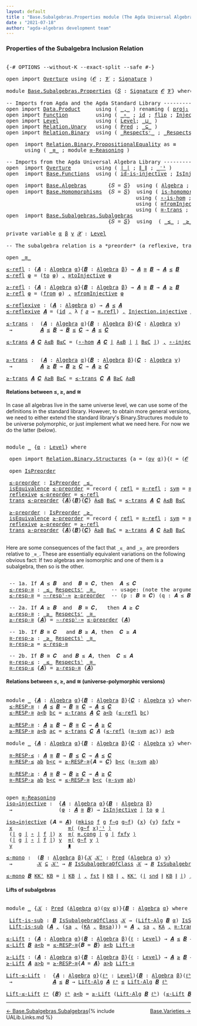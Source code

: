 ```yaml
---
layout: default
title : "Base.Subalgebras.Properties module (The Agda Universal Algebra Library)"
date : "2021-07-18"
author: "agda-algebras development team"
---
```


### <a id="properties-of-the-subalgebra-inclusion-relation">Properties of the Subalgebra Inclusion Relation</a>

<pre class="Agda">

<a id="296" class="Symbol">{-#</a> <a id="300" class="Keyword">OPTIONS</a> <a id="308" class="Pragma">--without-K</a> <a id="320" class="Pragma">--exact-split</a> <a id="334" class="Pragma">--safe</a> <a id="341" class="Symbol">#-}</a>

<a id="346" class="Keyword">open</a> <a id="351" class="Keyword">import</a> <a id="358" href="Overture.html" class="Module">Overture</a> <a id="367" class="Keyword">using</a> <a id="373" class="Symbol">(</a><a id="374" href="Overture.Signatures.html#648" class="Generalizable">𝓞</a> <a id="376" class="Symbol">;</a> <a id="378" href="Overture.Signatures.html#650" class="Generalizable">𝓥</a> <a id="380" class="Symbol">;</a> <a id="382" href="Overture.Signatures.html#3282" class="Function">Signature</a> <a id="392" class="Symbol">)</a>

<a id="395" class="Keyword">module</a> <a id="402" href="Base.Subalgebras.Properties.html" class="Module">Base.Subalgebras.Properties</a> <a id="430" class="Symbol">{</a><a id="431" href="Base.Subalgebras.Properties.html#431" class="Bound">𝑆</a> <a id="433" class="Symbol">:</a> <a id="435" href="Overture.Signatures.html#3282" class="Function">Signature</a> <a id="445" href="Overture.Signatures.html#648" class="Generalizable">𝓞</a> <a id="447" href="Overture.Signatures.html#650" class="Generalizable">𝓥</a><a id="448" class="Symbol">}</a> <a id="450" class="Keyword">where</a>

<a id="457" class="Comment">-- Imports from Agda and the Agda Standard Library -------------------------------</a>
<a id="540" class="Keyword">open</a> <a id="545" class="Keyword">import</a> <a id="552" href="Data.Product.html" class="Module">Data.Product</a>     <a id="569" class="Keyword">using</a> <a id="575" class="Symbol">(</a> <a id="577" href="Agda.Builtin.Sigma.html#236" class="InductiveConstructor Operator">_,_</a> <a id="581" class="Symbol">)</a> <a id="583" class="Keyword">renaming</a> <a id="592" class="Symbol">(</a> <a id="594" href="Agda.Builtin.Sigma.html#252" class="Field">proj₁</a> <a id="600" class="Symbol">to</a> <a id="603" class="Field">fst</a> <a id="607" class="Symbol">;</a> <a id="609" href="Agda.Builtin.Sigma.html#264" class="Field">proj₂</a> <a id="615" class="Symbol">to</a> <a id="618" class="Field">snd</a> <a id="622" class="Symbol">)</a>
<a id="624" class="Keyword">open</a> <a id="629" class="Keyword">import</a> <a id="636" href="Function.html" class="Module">Function</a>         <a id="653" class="Keyword">using</a> <a id="659" class="Symbol">(</a> <a id="661" href="Function.Base.html#1031" class="Function Operator">_∘_</a> <a id="665" class="Symbol">;</a> <a id="667" href="Function.Base.html#615" class="Function">id</a> <a id="670" class="Symbol">;</a> <a id="672" href="Function.Base.html#1554" class="Function">flip</a> <a id="677" class="Symbol">;</a> <a id="679" href="Function.Bundles.html#2240" class="Record">Injection</a> <a id="689" class="Symbol">)</a>
<a id="691" class="Keyword">open</a> <a id="696" class="Keyword">import</a> <a id="703" href="Level.html" class="Module">Level</a>            <a id="720" class="Keyword">using</a> <a id="726" class="Symbol">(</a> <a id="728" href="Agda.Primitive.html#597" class="Postulate">Level</a><a id="733" class="Symbol">;</a> <a id="735" href="Agda.Primitive.html#810" class="Primitive Operator">_⊔_</a> <a id="739" class="Symbol">)</a>
<a id="741" class="Keyword">open</a> <a id="746" class="Keyword">import</a> <a id="753" href="Relation.Unary.html" class="Module">Relation.Unary</a>   <a id="770" class="Keyword">using</a> <a id="776" class="Symbol">(</a> <a id="778" href="Relation.Unary.html#1101" class="Function">Pred</a> <a id="783" class="Symbol">;</a> <a id="785" href="Relation.Unary.html#1742" class="Function Operator">_⊆_</a> <a id="789" class="Symbol">)</a>
<a id="791" class="Keyword">open</a> <a id="796" class="Keyword">import</a> <a id="803" href="Relation.Binary.html" class="Module">Relation.Binary</a>  <a id="820" class="Keyword">using</a> <a id="826" class="Symbol">(</a> <a id="828" href="Relation.Binary.Definitions.html#3861" class="Function Operator">_Respectsʳ_</a> <a id="840" class="Symbol">;</a> <a id="842" href="Relation.Binary.Definitions.html#4026" class="Function Operator">_Respectsˡ_</a> <a id="854" class="Symbol">)</a>

<a id="857" class="Keyword">open</a>  <a id="863" class="Keyword">import</a> <a id="870" href="Relation.Binary.PropositionalEquality.html" class="Module">Relation.Binary.PropositionalEquality</a> <a id="908" class="Symbol">as</a> <a id="911" class="Module">≡</a>
      <a id="919" class="Keyword">using</a> <a id="925" class="Symbol">(</a> <a id="927" href="Agda.Builtin.Equality.html#151" class="Datatype Operator">_≡_</a> <a id="931" class="Symbol">;</a> <a id="933" class="Keyword">module</a> <a id="940" href="Relation.Binary.PropositionalEquality.Core.html#2708" class="Module">≡-Reasoning</a> <a id="952" class="Symbol">)</a>

<a id="955" class="Comment">-- Imports from the Agda Universal Algebra Library --------------------</a>
<a id="1027" class="Keyword">open</a>  <a id="1033" class="Keyword">import</a> <a id="1040" href="Overture.html" class="Module">Overture</a>        <a id="1056" class="Keyword">using</a> <a id="1062" class="Symbol">(</a> <a id="1064" href="Overture.Basic.html#4326" class="Function Operator">∣_∣</a> <a id="1068" class="Symbol">;</a> <a id="1070" href="Overture.Basic.html#4364" class="Function Operator">∥_∥</a> <a id="1074" class="Symbol">;</a> <a id="1076" href="Overture.Basic.html#4920" class="Function Operator">_⁻¹</a> <a id="1080" class="Symbol">)</a>
<a id="1082" class="Keyword">open</a>  <a id="1088" class="Keyword">import</a> <a id="1095" href="Base.Functions.html" class="Module">Base.Functions</a>  <a id="1111" class="Keyword">using</a> <a id="1117" class="Symbol">(</a> <a id="1119" href="Base.Functions.Injective.html#1144" class="Function">id-is-injective</a> <a id="1135" class="Symbol">;</a> <a id="1137" href="Base.Functions.Injective.html#1259" class="Function">IsInjective</a> <a id="1149" class="Symbol">;</a> <a id="1151" href="Base.Functions.Injective.html#1414" class="Function">∘-injective</a> <a id="1163" class="Symbol">)</a>

<a id="1166" class="Keyword">open</a>  <a id="1172" class="Keyword">import</a> <a id="1179" href="Base.Algebras.html" class="Module">Base.Algebras</a>       <a id="1199" class="Symbol">{</a><a id="1200" class="Argument">𝑆</a> <a id="1202" class="Symbol">=</a> <a id="1204" href="Base.Subalgebras.Properties.html#431" class="Bound">𝑆</a><a id="1205" class="Symbol">}</a>  <a id="1208" class="Keyword">using</a> <a id="1214" class="Symbol">(</a> <a id="1216" href="Base.Algebras.Basic.html#2774" class="Function">Algebra</a> <a id="1224" class="Symbol">;</a> <a id="1226" href="Base.Algebras.Basic.html#7180" class="Function">Lift-Alg</a> <a id="1235" class="Symbol">;</a> <a id="1237" href="Base.Algebras.Products.html#3097" class="Function">ov</a> <a id="1240" class="Symbol">)</a>
<a id="1242" class="Keyword">open</a>  <a id="1248" class="Keyword">import</a> <a id="1255" href="Base.Homomorphisms.html" class="Module">Base.Homomorphisms</a>  <a id="1275" class="Symbol">{</a><a id="1276" class="Argument">𝑆</a> <a id="1278" class="Symbol">=</a> <a id="1280" href="Base.Subalgebras.Properties.html#431" class="Bound">𝑆</a><a id="1281" class="Symbol">}</a>  <a id="1284" class="Keyword">using</a> <a id="1290" class="Symbol">(</a> <a id="1292" href="Base.Homomorphisms.Basic.html#2625" class="Function">is-homomorphism</a> <a id="1308" class="Symbol">;</a> <a id="1310" href="Base.Homomorphisms.Properties.html#1458" class="Function">∘-hom</a> <a id="1316" class="Symbol">)</a>
                                          <a id="1360" class="Keyword">using</a> <a id="1366" class="Symbol">(</a> <a id="1368" href="Base.Homomorphisms.Properties.html#1774" class="Function">∘-is-hom</a> <a id="1377" class="Symbol">;</a> <a id="1379" href="Base.Homomorphisms.Isomorphisms.html#2018" class="Record Operator">_≅_</a> <a id="1383" class="Symbol">;</a> <a id="1385" href="Base.Homomorphisms.Isomorphisms.html#3508" class="Function">≅toInjective</a> <a id="1398" class="Symbol">)</a>
                                          <a id="1442" class="Keyword">using</a> <a id="1448" class="Symbol">(</a> <a id="1450" href="Base.Homomorphisms.Isomorphisms.html#3842" class="Function">≅fromInjective</a> <a id="1465" class="Symbol">;</a> <a id="1467" href="Base.Homomorphisms.Isomorphisms.html#2874" class="Function">≅-refl</a> <a id="1474" class="Symbol">;</a> <a id="1476" href="Base.Homomorphisms.Isomorphisms.html#2968" class="Function">≅-sym</a> <a id="1482" class="Symbol">)</a>
                                          <a id="1526" class="Keyword">using</a> <a id="1532" class="Symbol">(</a> <a id="1534" href="Base.Homomorphisms.Isomorphisms.html#3057" class="Function">≅-trans</a> <a id="1542" class="Symbol">;</a> <a id="1544" href="Base.Homomorphisms.Isomorphisms.html#4417" class="Function">Lift-≅</a> <a id="1551" class="Symbol">;</a> <a id="1553" href="Base.Homomorphisms.Isomorphisms.html#2108" class="InductiveConstructor">mkiso</a> <a id="1559" class="Symbol">)</a>
<a id="1561" class="Keyword">open</a>  <a id="1567" class="Keyword">import</a> <a id="1574" href="Base.Subalgebras.Subalgebras.html" class="Module">Base.Subalgebras.Subalgebras</a>
                                 <a id="1636" class="Symbol">{</a><a id="1637" class="Argument">𝑆</a> <a id="1639" class="Symbol">=</a> <a id="1641" href="Base.Subalgebras.Properties.html#431" class="Bound">𝑆</a><a id="1642" class="Symbol">}</a>  <a id="1645" class="Keyword">using</a>  <a id="1652" class="Symbol">(</a> <a id="1654" href="Base.Subalgebras.Subalgebras.html#1868" class="Function Operator">_≤_</a> <a id="1658" class="Symbol">;</a> <a id="1660" href="Base.Subalgebras.Subalgebras.html#2017" class="Function Operator">_≥_</a> <a id="1664" class="Symbol">;</a> <a id="1666" href="Base.Subalgebras.Subalgebras.html#5385" class="Function Operator">_IsSubalgebraOfClass_</a> <a id="1688" class="Symbol">)</a>

<a id="1691" class="Keyword">private</a> <a id="1699" class="Keyword">variable</a> <a id="1708" href="Base.Subalgebras.Properties.html#1708" class="Generalizable">α</a> <a id="1710" href="Base.Subalgebras.Properties.html#1710" class="Generalizable">β</a> <a id="1712" href="Base.Subalgebras.Properties.html#1712" class="Generalizable">γ</a> <a id="1714" href="Base.Subalgebras.Properties.html#1714" class="Generalizable">𝓧</a> <a id="1716" class="Symbol">:</a> <a id="1718" href="Agda.Primitive.html#597" class="Postulate">Level</a>

<a id="1725" class="Comment">-- The subalgebra relation is a *preorder* (a reflexive, transitive, binary relation).</a>

<a id="1813" class="Keyword">open</a> <a id="1818" href="Base.Homomorphisms.Isomorphisms.html#2018" class="Module Operator">_≅_</a>

<a id="≤-refl"></a><a id="1823" href="Base.Subalgebras.Properties.html#1823" class="Function">≤-refl</a> <a id="1830" class="Symbol">:</a> <a id="1832" class="Symbol">{</a><a id="1833" href="Base.Subalgebras.Properties.html#1833" class="Bound">𝑨</a> <a id="1835" class="Symbol">:</a> <a id="1837" href="Base.Algebras.Basic.html#2774" class="Function">Algebra</a> <a id="1845" href="Base.Subalgebras.Properties.html#1708" class="Generalizable">α</a><a id="1846" class="Symbol">}{</a><a id="1848" href="Base.Subalgebras.Properties.html#1848" class="Bound">𝑩</a> <a id="1850" class="Symbol">:</a> <a id="1852" href="Base.Algebras.Basic.html#2774" class="Function">Algebra</a> <a id="1860" href="Base.Subalgebras.Properties.html#1710" class="Generalizable">β</a><a id="1861" class="Symbol">}</a> <a id="1863" class="Symbol">→</a> <a id="1865" href="Base.Subalgebras.Properties.html#1833" class="Bound">𝑨</a> <a id="1867" href="Base.Homomorphisms.Isomorphisms.html#2018" class="Record Operator">≅</a> <a id="1869" href="Base.Subalgebras.Properties.html#1848" class="Bound">𝑩</a> <a id="1871" class="Symbol">→</a> <a id="1873" href="Base.Subalgebras.Properties.html#1833" class="Bound">𝑨</a> <a id="1875" href="Base.Subalgebras.Subalgebras.html#1868" class="Function Operator">≤</a> <a id="1877" href="Base.Subalgebras.Properties.html#1848" class="Bound">𝑩</a>
<a id="1879" href="Base.Subalgebras.Properties.html#1823" class="Function">≤-refl</a> <a id="1886" href="Base.Subalgebras.Properties.html#1886" class="Bound">φ</a> <a id="1888" class="Symbol">=</a> <a id="1890" class="Symbol">(</a><a id="1891" href="Base.Homomorphisms.Isomorphisms.html#2123" class="Field">to</a> <a id="1894" href="Base.Subalgebras.Properties.html#1886" class="Bound">φ</a><a id="1895" class="Symbol">)</a> <a id="1897" href="Agda.Builtin.Sigma.html#236" class="InductiveConstructor Operator">,</a> <a id="1899" href="Base.Homomorphisms.Isomorphisms.html#3508" class="Function">≅toInjective</a> <a id="1912" href="Base.Subalgebras.Properties.html#1886" class="Bound">φ</a>

<a id="≥-refl"></a><a id="1915" href="Base.Subalgebras.Properties.html#1915" class="Function">≥-refl</a> <a id="1922" class="Symbol">:</a> <a id="1924" class="Symbol">{</a><a id="1925" href="Base.Subalgebras.Properties.html#1925" class="Bound">𝑨</a> <a id="1927" class="Symbol">:</a> <a id="1929" href="Base.Algebras.Basic.html#2774" class="Function">Algebra</a> <a id="1937" href="Base.Subalgebras.Properties.html#1708" class="Generalizable">α</a><a id="1938" class="Symbol">}{</a><a id="1940" href="Base.Subalgebras.Properties.html#1940" class="Bound">𝑩</a> <a id="1942" class="Symbol">:</a> <a id="1944" href="Base.Algebras.Basic.html#2774" class="Function">Algebra</a> <a id="1952" href="Base.Subalgebras.Properties.html#1710" class="Generalizable">β</a><a id="1953" class="Symbol">}</a> <a id="1955" class="Symbol">→</a> <a id="1957" href="Base.Subalgebras.Properties.html#1925" class="Bound">𝑨</a> <a id="1959" href="Base.Homomorphisms.Isomorphisms.html#2018" class="Record Operator">≅</a> <a id="1961" href="Base.Subalgebras.Properties.html#1940" class="Bound">𝑩</a> <a id="1963" class="Symbol">→</a> <a id="1965" href="Base.Subalgebras.Properties.html#1925" class="Bound">𝑨</a> <a id="1967" href="Base.Subalgebras.Subalgebras.html#2017" class="Function Operator">≥</a> <a id="1969" href="Base.Subalgebras.Properties.html#1940" class="Bound">𝑩</a>
<a id="1971" href="Base.Subalgebras.Properties.html#1915" class="Function">≥-refl</a> <a id="1978" href="Base.Subalgebras.Properties.html#1978" class="Bound">φ</a> <a id="1980" class="Symbol">=</a> <a id="1982" class="Symbol">(</a><a id="1983" href="Base.Homomorphisms.Isomorphisms.html#2138" class="Field">from</a> <a id="1988" href="Base.Subalgebras.Properties.html#1978" class="Bound">φ</a><a id="1989" class="Symbol">)</a> <a id="1991" href="Agda.Builtin.Sigma.html#236" class="InductiveConstructor Operator">,</a> <a id="1993" href="Base.Homomorphisms.Isomorphisms.html#3842" class="Function">≅fromInjective</a> <a id="2008" href="Base.Subalgebras.Properties.html#1978" class="Bound">φ</a>

<a id="≤-reflexive"></a><a id="2011" href="Base.Subalgebras.Properties.html#2011" class="Function">≤-reflexive</a> <a id="2023" class="Symbol">:</a> <a id="2025" class="Symbol">(</a><a id="2026" href="Base.Subalgebras.Properties.html#2026" class="Bound">𝑨</a> <a id="2028" class="Symbol">:</a> <a id="2030" href="Base.Algebras.Basic.html#2774" class="Function">Algebra</a> <a id="2038" href="Base.Subalgebras.Properties.html#1708" class="Generalizable">α</a><a id="2039" class="Symbol">)</a> <a id="2041" class="Symbol">→</a> <a id="2043" href="Base.Subalgebras.Properties.html#2026" class="Bound">𝑨</a> <a id="2045" href="Base.Subalgebras.Subalgebras.html#1868" class="Function Operator">≤</a> <a id="2047" href="Base.Subalgebras.Properties.html#2026" class="Bound">𝑨</a>
<a id="2049" href="Base.Subalgebras.Properties.html#2011" class="Function">≤-reflexive</a> <a id="2061" href="Base.Subalgebras.Properties.html#2061" class="Bound">𝑨</a> <a id="2063" class="Symbol">=</a> <a id="2065" class="Symbol">(</a><a id="2066" href="Function.Base.html#615" class="Function">id</a> <a id="2069" href="Agda.Builtin.Sigma.html#236" class="InductiveConstructor Operator">,</a> <a id="2071" class="Symbol">λ</a> <a id="2073" href="Base.Subalgebras.Properties.html#2073" class="Bound">𝑓</a> <a id="2075" href="Base.Subalgebras.Properties.html#2075" class="Bound">𝑎</a> <a id="2077" class="Symbol">→</a> <a id="2079" href="Agda.Builtin.Equality.html#208" class="InductiveConstructor">≡.refl</a><a id="2085" class="Symbol">)</a> <a id="2087" href="Agda.Builtin.Sigma.html#236" class="InductiveConstructor Operator">,</a> <a id="2089" href="Function.Bundles.html#2366" class="Field">Injection.injective</a> <a id="2109" href="Base.Functions.Injective.html#1144" class="Function">id-is-injective</a>

<a id="≤-trans"></a><a id="2126" href="Base.Subalgebras.Properties.html#2126" class="Function">≤-trans</a> <a id="2134" class="Symbol">:</a>  <a id="2137" class="Symbol">(</a><a id="2138" href="Base.Subalgebras.Properties.html#2138" class="Bound">𝑨</a> <a id="2140" class="Symbol">:</a> <a id="2142" href="Base.Algebras.Basic.html#2774" class="Function">Algebra</a> <a id="2150" href="Base.Subalgebras.Properties.html#1708" class="Generalizable">α</a><a id="2151" class="Symbol">){</a><a id="2153" href="Base.Subalgebras.Properties.html#2153" class="Bound">𝑩</a> <a id="2155" class="Symbol">:</a> <a id="2157" href="Base.Algebras.Basic.html#2774" class="Function">Algebra</a> <a id="2165" href="Base.Subalgebras.Properties.html#1710" class="Generalizable">β</a><a id="2166" class="Symbol">}(</a><a id="2168" href="Base.Subalgebras.Properties.html#2168" class="Bound">𝑪</a> <a id="2170" class="Symbol">:</a> <a id="2172" href="Base.Algebras.Basic.html#2774" class="Function">Algebra</a> <a id="2180" href="Base.Subalgebras.Properties.html#1712" class="Generalizable">γ</a><a id="2181" class="Symbol">)</a>
 <a id="2184" class="Symbol">→</a>         <a id="2194" href="Base.Subalgebras.Properties.html#2138" class="Bound">𝑨</a> <a id="2196" href="Base.Subalgebras.Subalgebras.html#1868" class="Function Operator">≤</a> <a id="2198" href="Base.Subalgebras.Properties.html#2153" class="Bound">𝑩</a> <a id="2200" class="Symbol">→</a> <a id="2202" href="Base.Subalgebras.Properties.html#2153" class="Bound">𝑩</a> <a id="2204" href="Base.Subalgebras.Subalgebras.html#1868" class="Function Operator">≤</a> <a id="2206" href="Base.Subalgebras.Properties.html#2168" class="Bound">𝑪</a> <a id="2208" class="Symbol">→</a> <a id="2210" href="Base.Subalgebras.Properties.html#2138" class="Bound">𝑨</a> <a id="2212" href="Base.Subalgebras.Subalgebras.html#1868" class="Function Operator">≤</a> <a id="2214" href="Base.Subalgebras.Properties.html#2168" class="Bound">𝑪</a>

<a id="2217" href="Base.Subalgebras.Properties.html#2126" class="Function">≤-trans</a> <a id="2225" href="Base.Subalgebras.Properties.html#2225" class="Bound">𝑨</a> <a id="2227" href="Base.Subalgebras.Properties.html#2227" class="Bound">𝑪</a> <a id="2229" href="Base.Subalgebras.Properties.html#2229" class="Bound">A≤B</a> <a id="2233" href="Base.Subalgebras.Properties.html#2233" class="Bound">B≤C</a> <a id="2237" class="Symbol">=</a> <a id="2239" class="Symbol">(</a><a id="2240" href="Base.Homomorphisms.Properties.html#1458" class="Function">∘-hom</a> <a id="2246" href="Base.Subalgebras.Properties.html#2225" class="Bound">𝑨</a> <a id="2248" href="Base.Subalgebras.Properties.html#2227" class="Bound">𝑪</a> <a id="2250" href="Overture.Basic.html#4326" class="Function Operator">∣</a> <a id="2252" href="Base.Subalgebras.Properties.html#2229" class="Bound">A≤B</a> <a id="2256" href="Overture.Basic.html#4326" class="Function Operator">∣</a> <a id="2258" href="Overture.Basic.html#4326" class="Function Operator">∣</a> <a id="2260" href="Base.Subalgebras.Properties.html#2233" class="Bound">B≤C</a> <a id="2264" href="Overture.Basic.html#4326" class="Function Operator">∣</a><a id="2265" class="Symbol">)</a> <a id="2267" href="Agda.Builtin.Sigma.html#236" class="InductiveConstructor Operator">,</a> <a id="2269" href="Base.Functions.Injective.html#1414" class="Function">∘-injective</a> <a id="2281" href="Overture.Basic.html#4364" class="Function Operator">∥</a> <a id="2283" href="Base.Subalgebras.Properties.html#2229" class="Bound">A≤B</a> <a id="2287" href="Overture.Basic.html#4364" class="Function Operator">∥</a> <a id="2289" href="Overture.Basic.html#4364" class="Function Operator">∥</a> <a id="2291" href="Base.Subalgebras.Properties.html#2233" class="Bound">B≤C</a> <a id="2295" href="Overture.Basic.html#4364" class="Function Operator">∥</a>


<a id="≥-trans"></a><a id="2299" href="Base.Subalgebras.Properties.html#2299" class="Function">≥-trans</a> <a id="2307" class="Symbol">:</a>  <a id="2310" class="Symbol">(</a><a id="2311" href="Base.Subalgebras.Properties.html#2311" class="Bound">𝑨</a> <a id="2313" class="Symbol">:</a> <a id="2315" href="Base.Algebras.Basic.html#2774" class="Function">Algebra</a> <a id="2323" href="Base.Subalgebras.Properties.html#1708" class="Generalizable">α</a><a id="2324" class="Symbol">){</a><a id="2326" href="Base.Subalgebras.Properties.html#2326" class="Bound">𝑩</a> <a id="2328" class="Symbol">:</a> <a id="2330" href="Base.Algebras.Basic.html#2774" class="Function">Algebra</a> <a id="2338" href="Base.Subalgebras.Properties.html#1710" class="Generalizable">β</a><a id="2339" class="Symbol">}(</a><a id="2341" href="Base.Subalgebras.Properties.html#2341" class="Bound">𝑪</a> <a id="2343" class="Symbol">:</a> <a id="2345" href="Base.Algebras.Basic.html#2774" class="Function">Algebra</a> <a id="2353" href="Base.Subalgebras.Properties.html#1712" class="Generalizable">γ</a><a id="2354" class="Symbol">)</a>
 <a id="2357" class="Symbol">→</a>         <a id="2367" href="Base.Subalgebras.Properties.html#2311" class="Bound">𝑨</a> <a id="2369" href="Base.Subalgebras.Subalgebras.html#2017" class="Function Operator">≥</a> <a id="2371" href="Base.Subalgebras.Properties.html#2326" class="Bound">𝑩</a> <a id="2373" class="Symbol">→</a> <a id="2375" href="Base.Subalgebras.Properties.html#2326" class="Bound">𝑩</a> <a id="2377" href="Base.Subalgebras.Subalgebras.html#2017" class="Function Operator">≥</a> <a id="2379" href="Base.Subalgebras.Properties.html#2341" class="Bound">𝑪</a> <a id="2381" class="Symbol">→</a> <a id="2383" href="Base.Subalgebras.Properties.html#2311" class="Bound">𝑨</a> <a id="2385" href="Base.Subalgebras.Subalgebras.html#2017" class="Function Operator">≥</a> <a id="2387" href="Base.Subalgebras.Properties.html#2341" class="Bound">𝑪</a>

<a id="2390" href="Base.Subalgebras.Properties.html#2299" class="Function">≥-trans</a> <a id="2398" href="Base.Subalgebras.Properties.html#2398" class="Bound">𝑨</a> <a id="2400" href="Base.Subalgebras.Properties.html#2400" class="Bound">𝑪</a> <a id="2402" href="Base.Subalgebras.Properties.html#2402" class="Bound">A≥B</a> <a id="2406" href="Base.Subalgebras.Properties.html#2406" class="Bound">B≥C</a> <a id="2410" class="Symbol">=</a> <a id="2412" href="Base.Subalgebras.Properties.html#2126" class="Function">≤-trans</a> <a id="2420" href="Base.Subalgebras.Properties.html#2400" class="Bound">𝑪</a> <a id="2422" href="Base.Subalgebras.Properties.html#2398" class="Bound">𝑨</a> <a id="2424" href="Base.Subalgebras.Properties.html#2406" class="Bound">B≥C</a> <a id="2428" href="Base.Subalgebras.Properties.html#2402" class="Bound">A≥B</a>
</pre>

#### <a id="relations-between">Relations between ≤, ≥, and ≅</a>

In case all algebras live in the same universe level, we can use some of the definitions
in the standard library. However, to obtain more general versions, we need to either
extend the standard library's Binary.Structures module to be universe polymorphic, or
just implement what we need here.  For now we do the latter (below).

<pre class="Agda">

<a id="2854" class="Keyword">module</a> <a id="2861" href="Base.Subalgebras.Properties.html#2861" class="Module">_</a> <a id="2863" class="Symbol">{</a><a id="2864" href="Base.Subalgebras.Properties.html#2864" class="Bound">α</a> <a id="2866" class="Symbol">:</a> <a id="2868" href="Agda.Primitive.html#597" class="Postulate">Level</a><a id="2873" class="Symbol">}</a> <a id="2875" class="Keyword">where</a>

 <a id="2883" class="Keyword">open</a> <a id="2888" class="Keyword">import</a> <a id="2895" href="Relation.Binary.Structures.html" class="Module">Relation.Binary.Structures</a> <a id="2922" class="Symbol">{</a><a id="2923" class="Argument">a</a> <a id="2925" class="Symbol">=</a> <a id="2927" class="Symbol">(</a><a id="2928" href="Base.Algebras.Products.html#3097" class="Function">ov</a> <a id="2931" href="Base.Subalgebras.Properties.html#2864" class="Bound">α</a><a id="2932" class="Symbol">)}{</a><a id="2935" class="Argument">ℓ</a> <a id="2937" class="Symbol">=</a> <a id="2939" class="Symbol">(</a><a id="2940" href="Base.Subalgebras.Properties.html#445" class="Bound">𝓞</a> <a id="2942" href="Agda.Primitive.html#810" class="Primitive Operator">⊔</a> <a id="2944" href="Base.Subalgebras.Properties.html#447" class="Bound">𝓥</a> <a id="2946" href="Agda.Primitive.html#810" class="Primitive Operator">⊔</a> <a id="2948" href="Base.Subalgebras.Properties.html#2864" class="Bound">α</a><a id="2949" class="Symbol">)}</a> <a id="2952" class="Symbol">(</a><a id="2953" href="Base.Homomorphisms.Isomorphisms.html#2018" class="Record Operator">_≅_</a> <a id="2957" class="Symbol">{</a><a id="2958" href="Base.Subalgebras.Properties.html#2864" class="Bound">α</a><a id="2959" class="Symbol">}{</a><a id="2961" href="Base.Subalgebras.Properties.html#2864" class="Bound">α</a><a id="2962" class="Symbol">})</a>

 <a id="2967" class="Keyword">open</a> <a id="2972" href="Relation.Binary.Structures.html#2163" class="Module">IsPreorder</a>

 <a id="2985" href="Base.Subalgebras.Properties.html#2985" class="Function">≤-preorder</a> <a id="2996" class="Symbol">:</a> <a id="2998" href="Relation.Binary.Structures.html#2163" class="Record">IsPreorder</a> <a id="3009" href="Base.Subalgebras.Subalgebras.html#1868" class="Function Operator">_≤_</a>
 <a id="3014" href="Relation.Binary.Structures.html#2228" class="Field">isEquivalence</a> <a id="3028" href="Base.Subalgebras.Properties.html#2985" class="Function">≤-preorder</a> <a id="3039" class="Symbol">=</a> <a id="3041" class="Keyword">record</a> <a id="3048" class="Symbol">{</a> <a id="3050" href="Relation.Binary.Structures.html#1568" class="Field">refl</a> <a id="3055" class="Symbol">=</a> <a id="3057" href="Base.Homomorphisms.Isomorphisms.html#2874" class="Function">≅-refl</a> <a id="3064" class="Symbol">;</a> <a id="3066" href="Relation.Binary.Structures.html#1594" class="Field">sym</a> <a id="3070" class="Symbol">=</a> <a id="3072" href="Base.Homomorphisms.Isomorphisms.html#2968" class="Function">≅-sym</a> <a id="3078" class="Symbol">;</a> <a id="3080" href="Relation.Binary.Structures.html#1620" class="Field">trans</a> <a id="3086" class="Symbol">=</a> <a id="3088" href="Base.Homomorphisms.Isomorphisms.html#3057" class="Function">≅-trans</a> <a id="3096" class="Symbol">}</a>
 <a id="3099" href="Relation.Binary.Structures.html#2331" class="Field">reflexive</a> <a id="3109" href="Base.Subalgebras.Properties.html#2985" class="Function">≤-preorder</a> <a id="3120" class="Symbol">=</a> <a id="3122" href="Base.Subalgebras.Properties.html#1823" class="Function">≤-refl</a>
 <a id="3130" href="Relation.Binary.Structures.html#2361" class="Field">trans</a> <a id="3136" href="Base.Subalgebras.Properties.html#2985" class="Function">≤-preorder</a> <a id="3147" class="Symbol">{</a><a id="3148" href="Base.Subalgebras.Properties.html#3148" class="Bound">𝑨</a><a id="3149" class="Symbol">}{</a><a id="3151" href="Base.Subalgebras.Properties.html#3151" class="Bound">𝑩</a><a id="3152" class="Symbol">}{</a><a id="3154" href="Base.Subalgebras.Properties.html#3154" class="Bound">𝑪</a><a id="3155" class="Symbol">}</a> <a id="3157" href="Base.Subalgebras.Properties.html#3157" class="Bound">A≤B</a> <a id="3161" href="Base.Subalgebras.Properties.html#3161" class="Bound">B≤C</a> <a id="3165" class="Symbol">=</a> <a id="3167" href="Base.Subalgebras.Properties.html#2126" class="Function">≤-trans</a> <a id="3175" href="Base.Subalgebras.Properties.html#3148" class="Bound">𝑨</a> <a id="3177" href="Base.Subalgebras.Properties.html#3154" class="Bound">𝑪</a> <a id="3179" href="Base.Subalgebras.Properties.html#3157" class="Bound">A≤B</a> <a id="3183" href="Base.Subalgebras.Properties.html#3161" class="Bound">B≤C</a>

 <a id="3189" href="Base.Subalgebras.Properties.html#3189" class="Function">≥-preorder</a> <a id="3200" class="Symbol">:</a> <a id="3202" href="Relation.Binary.Structures.html#2163" class="Record">IsPreorder</a> <a id="3213" href="Base.Subalgebras.Subalgebras.html#2017" class="Function Operator">_≥_</a>
 <a id="3218" href="Relation.Binary.Structures.html#2228" class="Field">isEquivalence</a> <a id="3232" href="Base.Subalgebras.Properties.html#3189" class="Function">≥-preorder</a> <a id="3243" class="Symbol">=</a> <a id="3245" class="Keyword">record</a> <a id="3252" class="Symbol">{</a> <a id="3254" href="Relation.Binary.Structures.html#1568" class="Field">refl</a> <a id="3259" class="Symbol">=</a> <a id="3261" href="Base.Homomorphisms.Isomorphisms.html#2874" class="Function">≅-refl</a> <a id="3268" class="Symbol">;</a> <a id="3270" href="Relation.Binary.Structures.html#1594" class="Field">sym</a> <a id="3274" class="Symbol">=</a> <a id="3276" href="Base.Homomorphisms.Isomorphisms.html#2968" class="Function">≅-sym</a> <a id="3282" class="Symbol">;</a> <a id="3284" href="Relation.Binary.Structures.html#1620" class="Field">trans</a> <a id="3290" class="Symbol">=</a> <a id="3292" href="Base.Homomorphisms.Isomorphisms.html#3057" class="Function">≅-trans</a> <a id="3300" class="Symbol">}</a>
 <a id="3303" href="Relation.Binary.Structures.html#2331" class="Field">reflexive</a> <a id="3313" href="Base.Subalgebras.Properties.html#3189" class="Function">≥-preorder</a> <a id="3324" class="Symbol">=</a> <a id="3326" href="Base.Subalgebras.Properties.html#1915" class="Function">≥-refl</a>
 <a id="3334" href="Relation.Binary.Structures.html#2361" class="Field">trans</a> <a id="3340" href="Base.Subalgebras.Properties.html#3189" class="Function">≥-preorder</a> <a id="3351" class="Symbol">{</a><a id="3352" href="Base.Subalgebras.Properties.html#3352" class="Bound">𝑨</a><a id="3353" class="Symbol">}{</a><a id="3355" href="Base.Subalgebras.Properties.html#3355" class="Bound">𝑩</a><a id="3356" class="Symbol">}{</a><a id="3358" href="Base.Subalgebras.Properties.html#3358" class="Bound">𝑪</a><a id="3359" class="Symbol">}</a> <a id="3361" href="Base.Subalgebras.Properties.html#3361" class="Bound">A≥B</a> <a id="3365" href="Base.Subalgebras.Properties.html#3365" class="Bound">B≥C</a> <a id="3369" class="Symbol">=</a> <a id="3371" href="Base.Subalgebras.Properties.html#2299" class="Function">≥-trans</a> <a id="3379" href="Base.Subalgebras.Properties.html#3352" class="Bound">𝑨</a> <a id="3381" href="Base.Subalgebras.Properties.html#3358" class="Bound">𝑪</a> <a id="3383" href="Base.Subalgebras.Properties.html#3361" class="Bound">A≥B</a> <a id="3387" href="Base.Subalgebras.Properties.html#3365" class="Bound">B≥C</a>

</pre>

Here are some consequences of the fact that `_≤_` and `_≥_` are preorders relative
to `_≅_`. These are essentially equivalent variations on the following obvious fact:
If two algebras are isomorphic and one of them is a subalgebra, then so is the other.

<pre class="Agda">

 <a id="3674" class="Comment">-- 1a. If 𝑨 ≤ 𝑩  and  𝑩 ≅ 𝑪, then  𝑨 ≤ 𝑪</a>
 <a id="3716" href="Base.Subalgebras.Properties.html#3716" class="Function">≤-resp-≅</a> <a id="3725" class="Symbol">:</a> <a id="3727" href="Base.Subalgebras.Subalgebras.html#1868" class="Function Operator">_≤_</a> <a id="3731" href="Relation.Binary.Definitions.html#3861" class="Function Operator">Respectsʳ</a> <a id="3741" href="Base.Homomorphisms.Isomorphisms.html#2018" class="Record Operator">_≅_</a>     <a id="3749" class="Comment">-- usage: (note the argument order)</a>
 <a id="3786" href="Base.Subalgebras.Properties.html#3716" class="Function">≤-resp-≅</a> <a id="3795" class="Symbol">=</a> <a id="3797" href="Relation.Binary.Structures.html#2489" class="Function">∼-respˡ-≈</a> <a id="3807" href="Base.Subalgebras.Properties.html#3189" class="Function">≥-preorder</a>  <a id="3819" class="Comment">-- (p : 𝑩 ≅ 𝑪) (q : 𝑨 ≤ 𝑩) → (≤-resp-≅ p q) : 𝑨 ≤ 𝑪</a>

 <a id="3873" class="Comment">-- 2a. If 𝑨 ≥ 𝑩  and  𝑩 ≅ 𝑪,   then 𝑨 ≥ 𝑪</a>
 <a id="3916" href="Base.Subalgebras.Properties.html#3916" class="Function">≥-resp-≅</a> <a id="3925" class="Symbol">:</a> <a id="3927" href="Base.Subalgebras.Subalgebras.html#2017" class="Function Operator">_≥_</a> <a id="3931" href="Relation.Binary.Definitions.html#3861" class="Function Operator">Respectsʳ</a> <a id="3941" href="Base.Homomorphisms.Isomorphisms.html#2018" class="Record Operator">_≅_</a>
 <a id="3946" href="Base.Subalgebras.Properties.html#3916" class="Function">≥-resp-≅</a> <a id="3955" class="Symbol">{</a><a id="3956" href="Base.Subalgebras.Properties.html#3956" class="Bound">𝑨</a><a id="3957" class="Symbol">}</a> <a id="3959" class="Symbol">=</a> <a id="3961" href="Relation.Binary.Structures.html#2489" class="Function">∼-respˡ-≈</a> <a id="3971" href="Base.Subalgebras.Properties.html#2985" class="Function">≤-preorder</a> <a id="3982" class="Symbol">{</a><a id="3983" href="Base.Subalgebras.Properties.html#3956" class="Bound">𝑨</a><a id="3984" class="Symbol">}</a>

 <a id="3988" class="Comment">-- 1b. If 𝑩 ≅ 𝑪   and 𝑩 ≥ 𝑨, then  𝑪 ≥ 𝑨</a>
 <a id="4030" href="Base.Subalgebras.Properties.html#4030" class="Function">≅-resp-≥</a> <a id="4039" class="Symbol">:</a> <a id="4041" href="Base.Subalgebras.Subalgebras.html#2017" class="Function Operator">_≥_</a> <a id="4045" href="Relation.Binary.Definitions.html#4026" class="Function Operator">Respectsˡ</a> <a id="4055" href="Base.Homomorphisms.Isomorphisms.html#2018" class="Record Operator">_≅_</a>
 <a id="4060" href="Base.Subalgebras.Properties.html#4030" class="Function">≅-resp-≥</a> <a id="4069" class="Symbol">=</a> <a id="4071" href="Base.Subalgebras.Properties.html#3716" class="Function">≤-resp-≅</a>

 <a id="4082" class="Comment">-- 2b. If 𝑩 ≅ 𝑪  and 𝑩 ≤ 𝑨, then  𝑪 ≤ 𝑨</a>
 <a id="4123" href="Base.Subalgebras.Properties.html#4123" class="Function">≅-resp-≤</a> <a id="4132" class="Symbol">:</a> <a id="4134" href="Base.Subalgebras.Subalgebras.html#1868" class="Function Operator">_≤_</a> <a id="4138" href="Relation.Binary.Definitions.html#4026" class="Function Operator">Respectsˡ</a> <a id="4148" href="Base.Homomorphisms.Isomorphisms.html#2018" class="Record Operator">_≅_</a>
 <a id="4153" href="Base.Subalgebras.Properties.html#4123" class="Function">≅-resp-≤</a> <a id="4162" class="Symbol">{</a><a id="4163" href="Base.Subalgebras.Properties.html#4163" class="Bound">𝑨</a><a id="4164" class="Symbol">}</a> <a id="4166" class="Symbol">=</a> <a id="4168" href="Base.Subalgebras.Properties.html#3916" class="Function">≥-resp-≅</a> <a id="4177" class="Symbol">{</a><a id="4178" href="Base.Subalgebras.Properties.html#4163" class="Bound">𝑨</a><a id="4179" class="Symbol">}</a>
</pre>

#### <a id="relations-between-polymorphic-versions)">Relations between ≤, ≥, and ≅ (universe-polymorphic versions)</a>

<pre class="Agda">

<a id="4327" class="Keyword">module</a> <a id="4334" href="Base.Subalgebras.Properties.html#4334" class="Module">_</a> <a id="4336" class="Symbol">{</a><a id="4337" href="Base.Subalgebras.Properties.html#4337" class="Bound">𝑨</a> <a id="4339" class="Symbol">:</a> <a id="4341" href="Base.Algebras.Basic.html#2774" class="Function">Algebra</a> <a id="4349" href="Base.Subalgebras.Properties.html#1708" class="Generalizable">α</a><a id="4350" class="Symbol">}{</a><a id="4352" href="Base.Subalgebras.Properties.html#4352" class="Bound">𝑩</a> <a id="4354" class="Symbol">:</a> <a id="4356" href="Base.Algebras.Basic.html#2774" class="Function">Algebra</a> <a id="4364" href="Base.Subalgebras.Properties.html#1710" class="Generalizable">β</a><a id="4365" class="Symbol">}{</a><a id="4367" href="Base.Subalgebras.Properties.html#4367" class="Bound">𝑪</a> <a id="4369" class="Symbol">:</a> <a id="4371" href="Base.Algebras.Basic.html#2774" class="Function">Algebra</a> <a id="4379" href="Base.Subalgebras.Properties.html#1712" class="Generalizable">γ</a><a id="4380" class="Symbol">}</a> <a id="4382" class="Keyword">where</a>
 <a id="4389" href="Base.Subalgebras.Properties.html#4389" class="Function">≤-RESP-≅</a> <a id="4398" class="Symbol">:</a> <a id="4400" href="Base.Subalgebras.Properties.html#4337" class="Bound">𝑨</a> <a id="4402" href="Base.Subalgebras.Subalgebras.html#1868" class="Function Operator">≤</a> <a id="4404" href="Base.Subalgebras.Properties.html#4352" class="Bound">𝑩</a> <a id="4406" class="Symbol">→</a> <a id="4408" href="Base.Subalgebras.Properties.html#4352" class="Bound">𝑩</a> <a id="4410" href="Base.Homomorphisms.Isomorphisms.html#2018" class="Record Operator">≅</a> <a id="4412" href="Base.Subalgebras.Properties.html#4367" class="Bound">𝑪</a> <a id="4414" class="Symbol">→</a> <a id="4416" href="Base.Subalgebras.Properties.html#4337" class="Bound">𝑨</a> <a id="4418" href="Base.Subalgebras.Subalgebras.html#1868" class="Function Operator">≤</a> <a id="4420" href="Base.Subalgebras.Properties.html#4367" class="Bound">𝑪</a>
 <a id="4423" href="Base.Subalgebras.Properties.html#4389" class="Function">≤-RESP-≅</a> <a id="4432" href="Base.Subalgebras.Properties.html#4432" class="Bound">a&lt;b</a> <a id="4436" href="Base.Subalgebras.Properties.html#4436" class="Bound">bc</a> <a id="4439" class="Symbol">=</a> <a id="4441" href="Base.Subalgebras.Properties.html#2126" class="Function">≤-trans</a> <a id="4449" href="Base.Subalgebras.Properties.html#4337" class="Bound">𝑨</a> <a id="4451" href="Base.Subalgebras.Properties.html#4367" class="Bound">𝑪</a> <a id="4453" href="Base.Subalgebras.Properties.html#4432" class="Bound">a&lt;b</a> <a id="4457" class="Symbol">(</a><a id="4458" href="Base.Subalgebras.Properties.html#1823" class="Function">≤-refl</a> <a id="4465" href="Base.Subalgebras.Properties.html#4436" class="Bound">bc</a><a id="4467" class="Symbol">)</a>

 <a id="4471" href="Base.Subalgebras.Properties.html#4471" class="Function">≥-RESP-≅</a> <a id="4480" class="Symbol">:</a> <a id="4482" href="Base.Subalgebras.Properties.html#4337" class="Bound">𝑨</a> <a id="4484" href="Base.Subalgebras.Subalgebras.html#2017" class="Function Operator">≥</a> <a id="4486" href="Base.Subalgebras.Properties.html#4352" class="Bound">𝑩</a> <a id="4488" class="Symbol">→</a> <a id="4490" href="Base.Subalgebras.Properties.html#4352" class="Bound">𝑩</a> <a id="4492" href="Base.Homomorphisms.Isomorphisms.html#2018" class="Record Operator">≅</a> <a id="4494" href="Base.Subalgebras.Properties.html#4367" class="Bound">𝑪</a> <a id="4496" class="Symbol">→</a> <a id="4498" href="Base.Subalgebras.Properties.html#4337" class="Bound">𝑨</a> <a id="4500" href="Base.Subalgebras.Subalgebras.html#2017" class="Function Operator">≥</a> <a id="4502" href="Base.Subalgebras.Properties.html#4367" class="Bound">𝑪</a>
 <a id="4505" href="Base.Subalgebras.Properties.html#4471" class="Function">≥-RESP-≅</a> <a id="4514" href="Base.Subalgebras.Properties.html#4514" class="Bound">a&lt;b</a> <a id="4518" href="Base.Subalgebras.Properties.html#4518" class="Bound">ac</a> <a id="4521" class="Symbol">=</a> <a id="4523" href="Base.Subalgebras.Properties.html#2126" class="Function">≤-trans</a> <a id="4531" href="Base.Subalgebras.Properties.html#4367" class="Bound">𝑪</a> <a id="4533" href="Base.Subalgebras.Properties.html#4337" class="Bound">𝑨</a> <a id="4535" class="Symbol">(</a><a id="4536" href="Base.Subalgebras.Properties.html#1823" class="Function">≤-refl</a> <a id="4543" class="Symbol">(</a><a id="4544" href="Base.Homomorphisms.Isomorphisms.html#2968" class="Function">≅-sym</a> <a id="4550" href="Base.Subalgebras.Properties.html#4518" class="Bound">ac</a><a id="4552" class="Symbol">))</a> <a id="4555" href="Base.Subalgebras.Properties.html#4514" class="Bound">a&lt;b</a>

<a id="4560" class="Keyword">module</a> <a id="4567" href="Base.Subalgebras.Properties.html#4567" class="Module">_</a> <a id="4569" class="Symbol">{</a><a id="4570" href="Base.Subalgebras.Properties.html#4570" class="Bound">𝑨</a> <a id="4572" class="Symbol">:</a> <a id="4574" href="Base.Algebras.Basic.html#2774" class="Function">Algebra</a> <a id="4582" href="Base.Subalgebras.Properties.html#1708" class="Generalizable">α</a><a id="4583" class="Symbol">}{</a><a id="4585" href="Base.Subalgebras.Properties.html#4585" class="Bound">𝑩</a> <a id="4587" class="Symbol">:</a> <a id="4589" href="Base.Algebras.Basic.html#2774" class="Function">Algebra</a> <a id="4597" href="Base.Subalgebras.Properties.html#1710" class="Generalizable">β</a><a id="4598" class="Symbol">}{</a><a id="4600" href="Base.Subalgebras.Properties.html#4600" class="Bound">𝑪</a> <a id="4602" class="Symbol">:</a> <a id="4604" href="Base.Algebras.Basic.html#2774" class="Function">Algebra</a> <a id="4612" href="Base.Subalgebras.Properties.html#1712" class="Generalizable">γ</a><a id="4613" class="Symbol">}</a> <a id="4615" class="Keyword">where</a>

 <a id="4623" href="Base.Subalgebras.Properties.html#4623" class="Function">≅-RESP-≤</a> <a id="4632" class="Symbol">:</a> <a id="4634" href="Base.Subalgebras.Properties.html#4570" class="Bound">𝑨</a> <a id="4636" href="Base.Homomorphisms.Isomorphisms.html#2018" class="Record Operator">≅</a> <a id="4638" href="Base.Subalgebras.Properties.html#4585" class="Bound">𝑩</a> <a id="4640" class="Symbol">→</a> <a id="4642" href="Base.Subalgebras.Properties.html#4585" class="Bound">𝑩</a> <a id="4644" href="Base.Subalgebras.Subalgebras.html#1868" class="Function Operator">≤</a> <a id="4646" href="Base.Subalgebras.Properties.html#4600" class="Bound">𝑪</a> <a id="4648" class="Symbol">→</a> <a id="4650" href="Base.Subalgebras.Properties.html#4570" class="Bound">𝑨</a> <a id="4652" href="Base.Subalgebras.Subalgebras.html#1868" class="Function Operator">≤</a> <a id="4654" href="Base.Subalgebras.Properties.html#4600" class="Bound">𝑪</a>
 <a id="4657" href="Base.Subalgebras.Properties.html#4623" class="Function">≅-RESP-≤</a> <a id="4666" href="Base.Subalgebras.Properties.html#4666" class="Bound">ab</a> <a id="4669" href="Base.Subalgebras.Properties.html#4669" class="Bound">b&lt;c</a> <a id="4673" class="Symbol">=</a> <a id="4675" href="Base.Subalgebras.Properties.html#4471" class="Function">≥-RESP-≅</a><a id="4683" class="Symbol">{</a><a id="4684" class="Argument">𝑨</a> <a id="4686" class="Symbol">=</a> <a id="4688" href="Base.Subalgebras.Properties.html#4600" class="Bound">𝑪</a><a id="4689" class="Symbol">}</a> <a id="4691" href="Base.Subalgebras.Properties.html#4669" class="Bound">b&lt;c</a> <a id="4695" class="Symbol">(</a><a id="4696" href="Base.Homomorphisms.Isomorphisms.html#2968" class="Function">≅-sym</a> <a id="4702" href="Base.Subalgebras.Properties.html#4666" class="Bound">ab</a><a id="4704" class="Symbol">)</a>

 <a id="4708" href="Base.Subalgebras.Properties.html#4708" class="Function">≅-RESP-≥</a> <a id="4717" class="Symbol">:</a> <a id="4719" href="Base.Subalgebras.Properties.html#4570" class="Bound">𝑨</a> <a id="4721" href="Base.Homomorphisms.Isomorphisms.html#2018" class="Record Operator">≅</a> <a id="4723" href="Base.Subalgebras.Properties.html#4585" class="Bound">𝑩</a> <a id="4725" class="Symbol">→</a> <a id="4727" href="Base.Subalgebras.Properties.html#4585" class="Bound">𝑩</a> <a id="4729" href="Base.Subalgebras.Subalgebras.html#2017" class="Function Operator">≥</a> <a id="4731" href="Base.Subalgebras.Properties.html#4600" class="Bound">𝑪</a> <a id="4733" class="Symbol">→</a> <a id="4735" href="Base.Subalgebras.Properties.html#4570" class="Bound">𝑨</a> <a id="4737" href="Base.Subalgebras.Subalgebras.html#2017" class="Function Operator">≥</a> <a id="4739" href="Base.Subalgebras.Properties.html#4600" class="Bound">𝑪</a>
 <a id="4742" href="Base.Subalgebras.Properties.html#4708" class="Function">≅-RESP-≥</a> <a id="4751" href="Base.Subalgebras.Properties.html#4751" class="Bound">ab</a> <a id="4754" href="Base.Subalgebras.Properties.html#4754" class="Bound">b&lt;c</a> <a id="4758" class="Symbol">=</a> <a id="4760" href="Base.Subalgebras.Properties.html#4389" class="Function">≤-RESP-≅</a> <a id="4769" href="Base.Subalgebras.Properties.html#4754" class="Bound">b&lt;c</a> <a id="4773" class="Symbol">(</a><a id="4774" href="Base.Homomorphisms.Isomorphisms.html#2968" class="Function">≅-sym</a> <a id="4780" href="Base.Subalgebras.Properties.html#4751" class="Bound">ab</a><a id="4782" class="Symbol">)</a>


<a id="4786" class="Keyword">open</a> <a id="4791" href="Relation.Binary.PropositionalEquality.Core.html#2708" class="Module">≡-Reasoning</a>
<a id="iso→injective"></a><a id="4803" href="Base.Subalgebras.Properties.html#4803" class="Function">iso→injective</a> <a id="4817" class="Symbol">:</a>  <a id="4820" class="Symbol">{</a><a id="4821" href="Base.Subalgebras.Properties.html#4821" class="Bound">𝑨</a> <a id="4823" class="Symbol">:</a> <a id="4825" href="Base.Algebras.Basic.html#2774" class="Function">Algebra</a> <a id="4833" href="Base.Subalgebras.Properties.html#1708" class="Generalizable">α</a><a id="4834" class="Symbol">}{</a><a id="4836" href="Base.Subalgebras.Properties.html#4836" class="Bound">𝑩</a> <a id="4838" class="Symbol">:</a> <a id="4840" href="Base.Algebras.Basic.html#2774" class="Function">Algebra</a> <a id="4848" href="Base.Subalgebras.Properties.html#1710" class="Generalizable">β</a><a id="4849" class="Symbol">}</a>
 <a id="4852" class="Symbol">→</a>               <a id="4868" class="Symbol">(</a><a id="4869" href="Base.Subalgebras.Properties.html#4869" class="Bound">φ</a> <a id="4871" class="Symbol">:</a> <a id="4873" href="Base.Subalgebras.Properties.html#4821" class="Bound">𝑨</a> <a id="4875" href="Base.Homomorphisms.Isomorphisms.html#2018" class="Record Operator">≅</a> <a id="4877" href="Base.Subalgebras.Properties.html#4836" class="Bound">𝑩</a><a id="4878" class="Symbol">)</a> <a id="4880" class="Symbol">→</a> <a id="4882" href="Base.Functions.Injective.html#1259" class="Function">IsInjective</a> <a id="4894" href="Overture.Basic.html#4326" class="Function Operator">∣</a> <a id="4896" href="Base.Homomorphisms.Isomorphisms.html#2123" class="Field">to</a> <a id="4899" href="Base.Subalgebras.Properties.html#4869" class="Bound">φ</a> <a id="4901" href="Overture.Basic.html#4326" class="Function Operator">∣</a>

<a id="4904" href="Base.Subalgebras.Properties.html#4803" class="Function">iso→injective</a> <a id="4918" class="Symbol">{</a><a id="4919" class="Argument">𝑨</a> <a id="4921" class="Symbol">=</a> <a id="4923" href="Base.Subalgebras.Properties.html#4923" class="Bound">𝑨</a><a id="4924" class="Symbol">}</a> <a id="4926" class="Symbol">(</a><a id="4927" href="Base.Homomorphisms.Isomorphisms.html#2108" class="InductiveConstructor">mkiso</a> <a id="4933" href="Base.Subalgebras.Properties.html#4933" class="Bound">f</a> <a id="4935" href="Base.Subalgebras.Properties.html#4935" class="Bound">g</a> <a id="4937" href="Base.Subalgebras.Properties.html#4937" class="Bound">f∼g</a> <a id="4941" href="Base.Subalgebras.Properties.html#4941" class="Bound">g∼f</a><a id="4944" class="Symbol">)</a> <a id="4946" class="Symbol">{</a><a id="4947" href="Base.Subalgebras.Properties.html#4947" class="Bound">x</a><a id="4948" class="Symbol">}</a> <a id="4950" class="Symbol">{</a><a id="4951" href="Base.Subalgebras.Properties.html#4951" class="Bound">y</a><a id="4952" class="Symbol">}</a> <a id="4954" href="Base.Subalgebras.Properties.html#4954" class="Bound">fxfy</a> <a id="4959" class="Symbol">=</a>
 <a id="4962" href="Base.Subalgebras.Properties.html#4947" class="Bound">x</a>                  <a id="4981" href="Relation.Binary.PropositionalEquality.Core.html#2923" class="Function">≡⟨</a> <a id="4984" class="Symbol">(</a><a id="4985" href="Base.Subalgebras.Properties.html#4941" class="Bound">g∼f</a> <a id="4989" href="Base.Subalgebras.Properties.html#4947" class="Bound">x</a><a id="4990" class="Symbol">)</a><a id="4991" href="Overture.Basic.html#4920" class="Function Operator">⁻¹</a> <a id="4994" href="Relation.Binary.PropositionalEquality.Core.html#2923" class="Function">⟩</a>
 <a id="4997" class="Symbol">(</a><a id="4998" href="Overture.Basic.html#4326" class="Function Operator">∣</a> <a id="5000" href="Base.Subalgebras.Properties.html#4935" class="Bound">g</a> <a id="5002" href="Overture.Basic.html#4326" class="Function Operator">∣</a> <a id="5004" href="Function.Base.html#1031" class="Function Operator">∘</a> <a id="5006" href="Overture.Basic.html#4326" class="Function Operator">∣</a> <a id="5008" href="Base.Subalgebras.Properties.html#4933" class="Bound">f</a> <a id="5010" href="Overture.Basic.html#4326" class="Function Operator">∣</a><a id="5011" class="Symbol">)</a> <a id="5013" href="Base.Subalgebras.Properties.html#4947" class="Bound">x</a>  <a id="5016" href="Relation.Binary.PropositionalEquality.Core.html#2923" class="Function">≡⟨</a> <a id="5019" href="Relation.Binary.PropositionalEquality.Core.html#1130" class="Function">≡.cong</a> <a id="5026" href="Overture.Basic.html#4326" class="Function Operator">∣</a> <a id="5028" href="Base.Subalgebras.Properties.html#4935" class="Bound">g</a> <a id="5030" href="Overture.Basic.html#4326" class="Function Operator">∣</a> <a id="5032" href="Base.Subalgebras.Properties.html#4954" class="Bound">fxfy</a> <a id="5037" href="Relation.Binary.PropositionalEquality.Core.html#2923" class="Function">⟩</a>
 <a id="5040" class="Symbol">(</a><a id="5041" href="Overture.Basic.html#4326" class="Function Operator">∣</a> <a id="5043" href="Base.Subalgebras.Properties.html#4935" class="Bound">g</a> <a id="5045" href="Overture.Basic.html#4326" class="Function Operator">∣</a> <a id="5047" href="Function.Base.html#1031" class="Function Operator">∘</a> <a id="5049" href="Overture.Basic.html#4326" class="Function Operator">∣</a> <a id="5051" href="Base.Subalgebras.Properties.html#4933" class="Bound">f</a> <a id="5053" href="Overture.Basic.html#4326" class="Function Operator">∣</a><a id="5054" class="Symbol">)</a> <a id="5056" href="Base.Subalgebras.Properties.html#4951" class="Bound">y</a>  <a id="5059" href="Relation.Binary.PropositionalEquality.Core.html#2923" class="Function">≡⟨</a> <a id="5062" href="Base.Subalgebras.Properties.html#4941" class="Bound">g∼f</a> <a id="5066" href="Base.Subalgebras.Properties.html#4951" class="Bound">y</a> <a id="5068" href="Relation.Binary.PropositionalEquality.Core.html#2923" class="Function">⟩</a>
 <a id="5071" href="Base.Subalgebras.Properties.html#4951" class="Bound">y</a>                  <a id="5090" href="Relation.Binary.PropositionalEquality.Core.html#3105" class="Function Operator">∎</a>

<a id="≤-mono"></a><a id="5093" href="Base.Subalgebras.Properties.html#5093" class="Function">≤-mono</a> <a id="5100" class="Symbol">:</a>  <a id="5103" class="Symbol">(</a><a id="5104" href="Base.Subalgebras.Properties.html#5104" class="Bound">𝑩</a> <a id="5106" class="Symbol">:</a> <a id="5108" href="Base.Algebras.Basic.html#2774" class="Function">Algebra</a> <a id="5116" href="Base.Subalgebras.Properties.html#1710" class="Generalizable">β</a><a id="5117" class="Symbol">){</a><a id="5119" href="Base.Subalgebras.Properties.html#5119" class="Bound">𝒦</a> <a id="5121" href="Base.Subalgebras.Properties.html#5121" class="Bound">𝒦&#39;</a> <a id="5124" class="Symbol">:</a> <a id="5126" href="Relation.Unary.html#1101" class="Function">Pred</a> <a id="5131" class="Symbol">(</a><a id="5132" href="Base.Algebras.Basic.html#2774" class="Function">Algebra</a> <a id="5140" href="Base.Subalgebras.Properties.html#1708" class="Generalizable">α</a><a id="5141" class="Symbol">)</a> <a id="5143" href="Base.Subalgebras.Properties.html#1712" class="Generalizable">γ</a><a id="5144" class="Symbol">}</a>
 <a id="5147" class="Symbol">→</a>        <a id="5156" href="Base.Subalgebras.Properties.html#5119" class="Bound">𝒦</a> <a id="5158" href="Relation.Unary.html#1742" class="Function Operator">⊆</a> <a id="5160" href="Base.Subalgebras.Properties.html#5121" class="Bound">𝒦&#39;</a> <a id="5163" class="Symbol">→</a> <a id="5165" href="Base.Subalgebras.Properties.html#5104" class="Bound">𝑩</a> <a id="5167" href="Base.Subalgebras.Subalgebras.html#5385" class="Function Operator">IsSubalgebraOfClass</a> <a id="5187" href="Base.Subalgebras.Properties.html#5119" class="Bound">𝒦</a> <a id="5189" class="Symbol">→</a> <a id="5191" href="Base.Subalgebras.Properties.html#5104" class="Bound">𝑩</a> <a id="5193" href="Base.Subalgebras.Subalgebras.html#5385" class="Function Operator">IsSubalgebraOfClass</a> <a id="5213" href="Base.Subalgebras.Properties.html#5121" class="Bound">𝒦&#39;</a>

<a id="5217" href="Base.Subalgebras.Properties.html#5093" class="Function">≤-mono</a> <a id="5224" href="Base.Subalgebras.Properties.html#5224" class="Bound">𝑩</a> <a id="5226" href="Base.Subalgebras.Properties.html#5226" class="Bound">KK&#39;</a> <a id="5230" href="Base.Subalgebras.Properties.html#5230" class="Bound">KB</a> <a id="5233" class="Symbol">=</a> <a id="5235" href="Overture.Basic.html#4326" class="Function Operator">∣</a> <a id="5237" href="Base.Subalgebras.Properties.html#5230" class="Bound">KB</a> <a id="5240" href="Overture.Basic.html#4326" class="Function Operator">∣</a> <a id="5242" href="Agda.Builtin.Sigma.html#236" class="InductiveConstructor Operator">,</a> <a id="5244" href="Base.Subalgebras.Properties.html#603" class="Field">fst</a> <a id="5248" href="Overture.Basic.html#4364" class="Function Operator">∥</a> <a id="5250" href="Base.Subalgebras.Properties.html#5230" class="Bound">KB</a> <a id="5253" href="Overture.Basic.html#4364" class="Function Operator">∥</a> <a id="5255" href="Agda.Builtin.Sigma.html#236" class="InductiveConstructor Operator">,</a> <a id="5257" href="Base.Subalgebras.Properties.html#5226" class="Bound">KK&#39;</a> <a id="5261" class="Symbol">(</a><a id="5262" href="Overture.Basic.html#4326" class="Function Operator">∣</a> <a id="5264" href="Base.Subalgebras.Properties.html#618" class="Field">snd</a> <a id="5268" href="Overture.Basic.html#4364" class="Function Operator">∥</a> <a id="5270" href="Base.Subalgebras.Properties.html#5230" class="Bound">KB</a> <a id="5273" href="Overture.Basic.html#4364" class="Function Operator">∥</a> <a id="5275" href="Overture.Basic.html#4326" class="Function Operator">∣</a><a id="5276" class="Symbol">)</a> <a id="5278" href="Agda.Builtin.Sigma.html#236" class="InductiveConstructor Operator">,</a> <a id="5280" href="Overture.Basic.html#4364" class="Function Operator">∥</a> <a id="5282" class="Symbol">(</a><a id="5283" href="Base.Subalgebras.Properties.html#618" class="Field">snd</a> <a id="5287" href="Overture.Basic.html#4364" class="Function Operator">∥</a> <a id="5289" href="Base.Subalgebras.Properties.html#5230" class="Bound">KB</a> <a id="5292" href="Overture.Basic.html#4364" class="Function Operator">∥</a><a id="5293" class="Symbol">)</a> <a id="5295" href="Overture.Basic.html#4364" class="Function Operator">∥</a>
</pre>

#### <a id="lifts-of-subalgebras">Lifts of subalgebras</a>

<pre class="Agda">

<a id="5383" class="Keyword">module</a> <a id="5390" href="Base.Subalgebras.Properties.html#5390" class="Module">_</a> <a id="5392" class="Symbol">{</a><a id="5393" href="Base.Subalgebras.Properties.html#5393" class="Bound">𝒦</a> <a id="5395" class="Symbol">:</a> <a id="5397" href="Relation.Unary.html#1101" class="Function">Pred</a> <a id="5402" class="Symbol">(</a><a id="5403" href="Base.Algebras.Basic.html#2774" class="Function">Algebra</a> <a id="5411" href="Base.Subalgebras.Properties.html#1708" class="Generalizable">α</a><a id="5412" class="Symbol">)(</a><a id="5414" href="Base.Algebras.Products.html#3097" class="Function">ov</a> <a id="5417" href="Base.Subalgebras.Properties.html#1708" class="Generalizable">α</a><a id="5418" class="Symbol">)}{</a><a id="5421" href="Base.Subalgebras.Properties.html#5421" class="Bound">𝑩</a> <a id="5423" class="Symbol">:</a> <a id="5425" href="Base.Algebras.Basic.html#2774" class="Function">Algebra</a> <a id="5433" href="Base.Subalgebras.Properties.html#1708" class="Generalizable">α</a><a id="5434" class="Symbol">}</a> <a id="5436" class="Keyword">where</a>

 <a id="5444" href="Base.Subalgebras.Properties.html#5444" class="Function">Lift-is-sub</a> <a id="5456" class="Symbol">:</a> <a id="5458" href="Base.Subalgebras.Properties.html#5421" class="Bound">𝑩</a> <a id="5460" href="Base.Subalgebras.Subalgebras.html#5385" class="Function Operator">IsSubalgebraOfClass</a> <a id="5480" href="Base.Subalgebras.Properties.html#5393" class="Bound">𝒦</a> <a id="5482" class="Symbol">→</a> <a id="5484" class="Symbol">(</a><a id="5485" href="Base.Algebras.Basic.html#7180" class="Function">Lift-Alg</a> <a id="5494" href="Base.Subalgebras.Properties.html#5421" class="Bound">𝑩</a> <a id="5496" href="Base.Subalgebras.Properties.html#5411" class="Bound">α</a><a id="5497" class="Symbol">)</a> <a id="5499" href="Base.Subalgebras.Subalgebras.html#5385" class="Function Operator">IsSubalgebraOfClass</a> <a id="5519" href="Base.Subalgebras.Properties.html#5393" class="Bound">𝒦</a>
 <a id="5522" href="Base.Subalgebras.Properties.html#5444" class="Function">Lift-is-sub</a> <a id="5534" class="Symbol">(</a><a id="5535" href="Base.Subalgebras.Properties.html#5535" class="Bound">𝑨</a> <a id="5537" href="Agda.Builtin.Sigma.html#236" class="InductiveConstructor Operator">,</a> <a id="5539" class="Symbol">(</a><a id="5540" href="Base.Subalgebras.Properties.html#5540" class="Bound">sa</a> <a id="5543" href="Agda.Builtin.Sigma.html#236" class="InductiveConstructor Operator">,</a> <a id="5545" class="Symbol">(</a><a id="5546" href="Base.Subalgebras.Properties.html#5546" class="Bound">KA</a> <a id="5549" href="Agda.Builtin.Sigma.html#236" class="InductiveConstructor Operator">,</a> <a id="5551" href="Base.Subalgebras.Properties.html#5551" class="Bound">B≅sa</a><a id="5555" class="Symbol">)))</a> <a id="5559" class="Symbol">=</a> <a id="5561" href="Base.Subalgebras.Properties.html#5535" class="Bound">𝑨</a> <a id="5563" href="Agda.Builtin.Sigma.html#236" class="InductiveConstructor Operator">,</a> <a id="5565" href="Base.Subalgebras.Properties.html#5540" class="Bound">sa</a> <a id="5568" href="Agda.Builtin.Sigma.html#236" class="InductiveConstructor Operator">,</a> <a id="5570" href="Base.Subalgebras.Properties.html#5546" class="Bound">KA</a> <a id="5573" href="Agda.Builtin.Sigma.html#236" class="InductiveConstructor Operator">,</a> <a id="5575" href="Base.Homomorphisms.Isomorphisms.html#3057" class="Function">≅-trans</a> <a id="5583" class="Symbol">(</a><a id="5584" href="Base.Homomorphisms.Isomorphisms.html#2968" class="Function">≅-sym</a> <a id="5590" href="Base.Homomorphisms.Isomorphisms.html#4417" class="Function">Lift-≅</a><a id="5596" class="Symbol">)</a> <a id="5598" href="Base.Subalgebras.Properties.html#5551" class="Bound">B≅sa</a>

<a id="≤-Lift"></a><a id="5604" href="Base.Subalgebras.Properties.html#5604" class="Function">≤-Lift</a> <a id="5611" class="Symbol">:</a> <a id="5613" class="Symbol">{</a><a id="5614" href="Base.Subalgebras.Properties.html#5614" class="Bound">𝑨</a> <a id="5616" class="Symbol">:</a> <a id="5618" href="Base.Algebras.Basic.html#2774" class="Function">Algebra</a> <a id="5626" href="Base.Subalgebras.Properties.html#1708" class="Generalizable">α</a><a id="5627" class="Symbol">}(</a><a id="5629" href="Base.Subalgebras.Properties.html#5629" class="Bound">𝑩</a> <a id="5631" class="Symbol">:</a> <a id="5633" href="Base.Algebras.Basic.html#2774" class="Function">Algebra</a> <a id="5641" href="Base.Subalgebras.Properties.html#1710" class="Generalizable">β</a><a id="5642" class="Symbol">){</a><a id="5644" href="Base.Subalgebras.Properties.html#5644" class="Bound">ℓ</a> <a id="5646" class="Symbol">:</a> <a id="5648" href="Agda.Primitive.html#597" class="Postulate">Level</a><a id="5653" class="Symbol">}</a> <a id="5655" class="Symbol">→</a> <a id="5657" href="Base.Subalgebras.Properties.html#5614" class="Bound">𝑨</a> <a id="5659" href="Base.Subalgebras.Subalgebras.html#1868" class="Function Operator">≤</a> <a id="5661" href="Base.Subalgebras.Properties.html#5629" class="Bound">𝑩</a> <a id="5663" class="Symbol">→</a> <a id="5665" href="Base.Subalgebras.Properties.html#5614" class="Bound">𝑨</a> <a id="5667" href="Base.Subalgebras.Subalgebras.html#1868" class="Function Operator">≤</a> <a id="5669" href="Base.Algebras.Basic.html#7180" class="Function">Lift-Alg</a> <a id="5678" href="Base.Subalgebras.Properties.html#5629" class="Bound">𝑩</a> <a id="5680" href="Base.Subalgebras.Properties.html#5644" class="Bound">ℓ</a>
<a id="5682" href="Base.Subalgebras.Properties.html#5604" class="Function">≤-Lift</a> <a id="5689" href="Base.Subalgebras.Properties.html#5689" class="Bound">𝑩</a> <a id="5691" href="Base.Subalgebras.Properties.html#5691" class="Bound">a&lt;b</a> <a id="5695" class="Symbol">=</a> <a id="5697" href="Base.Subalgebras.Properties.html#4389" class="Function">≤-RESP-≅</a><a id="5705" class="Symbol">{</a><a id="5706" class="Argument">𝑩</a> <a id="5708" class="Symbol">=</a> <a id="5710" href="Base.Subalgebras.Properties.html#5689" class="Bound">𝑩</a><a id="5711" class="Symbol">}</a> <a id="5713" href="Base.Subalgebras.Properties.html#5691" class="Bound">a&lt;b</a> <a id="5717" href="Base.Homomorphisms.Isomorphisms.html#4417" class="Function">Lift-≅</a>

<a id="≥-Lift"></a><a id="5725" href="Base.Subalgebras.Properties.html#5725" class="Function">≥-Lift</a> <a id="5732" class="Symbol">:</a> <a id="5734" class="Symbol">(</a><a id="5735" href="Base.Subalgebras.Properties.html#5735" class="Bound">𝑨</a> <a id="5737" class="Symbol">:</a> <a id="5739" href="Base.Algebras.Basic.html#2774" class="Function">Algebra</a> <a id="5747" href="Base.Subalgebras.Properties.html#1708" class="Generalizable">α</a><a id="5748" class="Symbol">){</a><a id="5750" href="Base.Subalgebras.Properties.html#5750" class="Bound">𝑩</a> <a id="5752" class="Symbol">:</a> <a id="5754" href="Base.Algebras.Basic.html#2774" class="Function">Algebra</a> <a id="5762" href="Base.Subalgebras.Properties.html#1710" class="Generalizable">β</a><a id="5763" class="Symbol">}{</a><a id="5765" href="Base.Subalgebras.Properties.html#5765" class="Bound">ℓ</a> <a id="5767" class="Symbol">:</a> <a id="5769" href="Agda.Primitive.html#597" class="Postulate">Level</a><a id="5774" class="Symbol">}</a> <a id="5776" class="Symbol">→</a> <a id="5778" href="Base.Subalgebras.Properties.html#5735" class="Bound">𝑨</a> <a id="5780" href="Base.Subalgebras.Subalgebras.html#2017" class="Function Operator">≥</a> <a id="5782" href="Base.Subalgebras.Properties.html#5750" class="Bound">𝑩</a> <a id="5784" class="Symbol">→</a> <a id="5786" href="Base.Subalgebras.Properties.html#5735" class="Bound">𝑨</a> <a id="5788" href="Base.Subalgebras.Subalgebras.html#2017" class="Function Operator">≥</a> <a id="5790" href="Base.Algebras.Basic.html#7180" class="Function">Lift-Alg</a> <a id="5799" href="Base.Subalgebras.Properties.html#5750" class="Bound">𝑩</a> <a id="5801" href="Base.Subalgebras.Properties.html#5765" class="Bound">ℓ</a>
<a id="5803" href="Base.Subalgebras.Properties.html#5725" class="Function">≥-Lift</a> <a id="5810" href="Base.Subalgebras.Properties.html#5810" class="Bound">𝑨</a> <a id="5812" href="Base.Subalgebras.Properties.html#5812" class="Bound">a&gt;b</a> <a id="5816" class="Symbol">=</a> <a id="5818" href="Base.Subalgebras.Properties.html#4471" class="Function">≥-RESP-≅</a><a id="5826" class="Symbol">{</a><a id="5827" class="Argument">𝑨</a> <a id="5829" class="Symbol">=</a> <a id="5831" href="Base.Subalgebras.Properties.html#5810" class="Bound">𝑨</a><a id="5832" class="Symbol">}</a> <a id="5834" href="Base.Subalgebras.Properties.html#5812" class="Bound">a&gt;b</a> <a id="5838" href="Base.Homomorphisms.Isomorphisms.html#4417" class="Function">Lift-≅</a>

<a id="Lift-≤-Lift"></a><a id="5846" href="Base.Subalgebras.Properties.html#5846" class="Function">Lift-≤-Lift</a> <a id="5858" class="Symbol">:</a>  <a id="5861" class="Symbol">{</a><a id="5862" href="Base.Subalgebras.Properties.html#5862" class="Bound">𝑨</a> <a id="5864" class="Symbol">:</a> <a id="5866" href="Base.Algebras.Basic.html#2774" class="Function">Algebra</a> <a id="5874" href="Base.Subalgebras.Properties.html#1708" class="Generalizable">α</a><a id="5875" class="Symbol">}(</a><a id="5877" href="Base.Subalgebras.Properties.html#5877" class="Bound">ℓᵃ</a> <a id="5880" class="Symbol">:</a> <a id="5882" href="Agda.Primitive.html#597" class="Postulate">Level</a><a id="5887" class="Symbol">){</a><a id="5889" href="Base.Subalgebras.Properties.html#5889" class="Bound">𝑩</a> <a id="5891" class="Symbol">:</a> <a id="5893" href="Base.Algebras.Basic.html#2774" class="Function">Algebra</a> <a id="5901" href="Base.Subalgebras.Properties.html#1710" class="Generalizable">β</a><a id="5902" class="Symbol">}(</a><a id="5904" href="Base.Subalgebras.Properties.html#5904" class="Bound">ℓᵇ</a> <a id="5907" class="Symbol">:</a> <a id="5909" href="Agda.Primitive.html#597" class="Postulate">Level</a><a id="5914" class="Symbol">)</a>
 <a id="5917" class="Symbol">→</a>             <a id="5931" href="Base.Subalgebras.Properties.html#5862" class="Bound">𝑨</a> <a id="5933" href="Base.Subalgebras.Subalgebras.html#1868" class="Function Operator">≤</a> <a id="5935" href="Base.Subalgebras.Properties.html#5889" class="Bound">𝑩</a> <a id="5937" class="Symbol">→</a> <a id="5939" href="Base.Algebras.Basic.html#7180" class="Function">Lift-Alg</a> <a id="5948" href="Base.Subalgebras.Properties.html#5862" class="Bound">𝑨</a> <a id="5950" href="Base.Subalgebras.Properties.html#5877" class="Bound">ℓᵃ</a> <a id="5953" href="Base.Subalgebras.Subalgebras.html#1868" class="Function Operator">≤</a> <a id="5955" href="Base.Algebras.Basic.html#7180" class="Function">Lift-Alg</a> <a id="5964" href="Base.Subalgebras.Properties.html#5889" class="Bound">𝑩</a> <a id="5966" href="Base.Subalgebras.Properties.html#5904" class="Bound">ℓᵇ</a>

<a id="5970" href="Base.Subalgebras.Properties.html#5846" class="Function">Lift-≤-Lift</a> <a id="5982" href="Base.Subalgebras.Properties.html#5982" class="Bound">ℓᵃ</a> <a id="5985" class="Symbol">{</a><a id="5986" href="Base.Subalgebras.Properties.html#5986" class="Bound">𝑩</a><a id="5987" class="Symbol">}</a> <a id="5989" href="Base.Subalgebras.Properties.html#5989" class="Bound">ℓᵇ</a> <a id="5992" href="Base.Subalgebras.Properties.html#5992" class="Bound">a&lt;b</a> <a id="5996" class="Symbol">=</a> <a id="5998" href="Base.Subalgebras.Properties.html#5725" class="Function">≥-Lift</a> <a id="6005" class="Symbol">(</a><a id="6006" href="Base.Algebras.Basic.html#7180" class="Function">Lift-Alg</a> <a id="6015" href="Base.Subalgebras.Properties.html#5986" class="Bound">𝑩</a> <a id="6017" href="Base.Subalgebras.Properties.html#5989" class="Bound">ℓᵇ</a><a id="6019" class="Symbol">)</a> <a id="6021" class="Symbol">(</a><a id="6022" href="Base.Subalgebras.Properties.html#5604" class="Function">≤-Lift</a> <a id="6029" href="Base.Subalgebras.Properties.html#5986" class="Bound">𝑩</a> <a id="6031" href="Base.Subalgebras.Properties.html#5992" class="Bound">a&lt;b</a><a id="6034" class="Symbol">)</a>
</pre>

---------------------------------

<span style="float:left;">[← Base.Subalgebras.Subalgebras](Base.Subalgebras.Base.Subalgebras.html)</span>
<span style="float:right;">[Base.Varieties →](Base.Varieties.html)</span>

{% include UALib.Links.md %}
